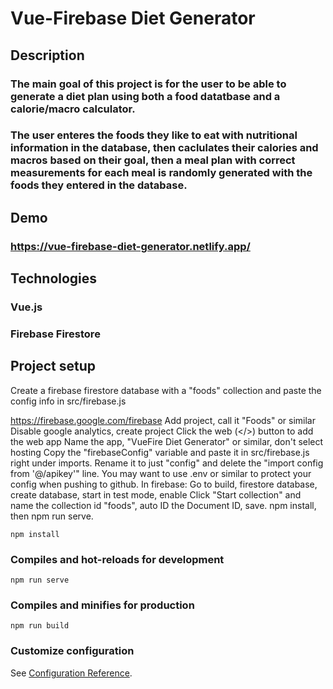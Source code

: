 # Vue-Firebase Diet Generator


## Description
### The main goal of this project is for the user to be able to generate a diet plan using both a food datatbase and a calorie/macro calculator.
### The user enteres the foods they like to eat with nutritional information in the database, then caclulates their calories and macros based on their goal, then a meal plan with correct measurements for each meal is randomly generated with the foods they entered in the database.

## Demo
### https://vue-firebase-diet-generator.netlify.app/

## Technologies
### Vue.js
### Firebase Firestore


## Project setup
Create a firebase firestore database with a "foods" collection and paste the config info in src/firebase.js

https://firebase.google.com/firebase
Add project, call it "Foods" or similar
Disable google analytics, create project
Click the web (</>) button to add the web app
Name the app, "VueFire Diet Generator" or similar, don't select hosting
Copy the "firebaseConfig" variable and paste it in src/firebase.js right under imports. Rename it to just "config" and delete the "import config from '@/apikey'" line. You may want to use .env or similar to protect your config when pushing to github.
In firebase: Go to build, firestore database, create database, start in test mode, enable
Click "Start collection" and name the collection id "foods", auto ID the Document ID, save.
npm install, then npm run serve. 


```
npm install
```

### Compiles and hot-reloads for development

```
npm run serve
```

### Compiles and minifies for production

```
npm run build
```

### Customize configuration

See [Configuration Reference](https://cli.vuejs.org/config/).
